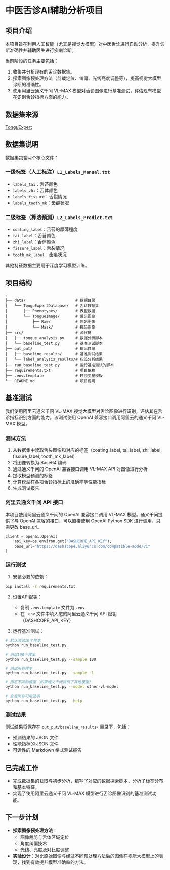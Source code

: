 # 中医舌诊AI辅助分析项目

## 项目介绍

本项目旨在利用人工智能（尤其是视觉大模型）对中医舌诊进行自动分析，提升诊断准确性并辅助医生进行疾病诊断。

当前阶段的任务主要包括：

1. 收集并分析现有的舌诊数据集。
2. 探索图像预处理方法（剪裁定位、纠偏、光线亮度调整等），提高视觉大模型诊断的准确性。
3. 使用阿里云通义千问 VL-MAX 模型对舌诊图像进行基准测试，评估现有模型在识别舌诊指标方面的能力。

## 数据集来源

[TonguExpert](https://www.biosino.org/TonguExpert/index)

## 数据集说明

数据集包含两个核心文件：

### 一级标签（人工标注）`L1_Labels_Manual.txt`

- `labels_tai`：舌苔颜色
- `labels_zhi`：舌体颜色
- `labels_fissure`：舌裂情况
- `labels_tooth_mk`：齿痕状况

### 二级标签（算法预测）`L2_Labels_Predict.txt`

- `coating_label`：舌苔的厚薄程度
- `tai_label`：舌苔颜色
- `zhi_label`：舌体颜色
- `fissure_label`：舌裂情况
- `tooth_mk_label`：齿痕状况

其他特征数据主要用于深度学习模型训练。

## 项目结构

```
.
├── data/                      # 数据目录
│   └── TonguExpertDatabase/   # 舌诊数据集
│       ├── Phenotypes/        # 表型数据
│       └── TongueImage/       # 舌头图像
│           ├── Raw/           # 原始图像
│           └── Mask/          # 掩码图像
├── src/                       # 源代码
│   ├── tongue_analysis.py     # 数据分析脚本
│   └── baseline_test.py       # 基准测试脚本
├── out_put/                   # 输出目录
│   ├── baseline_results/      # 基准测试结果
│   └── label_analysis_results/# 标签分析结果
├── run_baseline_test.py       # 运行基准测试的脚本
├── requirements.txt           # 项目依赖
├── .env.template              # 环境变量模板
└── README.md                  # 项目说明
```

## 基准测试

我们使用阿里云通义千问 VL-MAX 视觉大模型对舌诊图像进行识别，评估其在舌诊指标识别方面的能力。该测试使用 OpenAI 兼容接口调用阿里云的通义千问 VL-MAX 模型。

### 测试方法

1. 从数据集中读取舌头图像和对应的标签（coating_label, tai_label, zhi_label, fissure_label, tooth_mk_label）
2. 将图像转换为 Base64 编码
3. 通过通义千问的 OpenAI 兼容接口调用 VL-MAX API 对图像进行分析
4. 提取模型预测的标签
5. 计算模型在各项舌诊指标上的准确率等性能指标
6. 生成测试报告

### 阿里云通义千问 API 接口

本项目使用阿里云通义千问的 OpenAI 兼容接口调用 VL-MAX 模型。通义千问提供了与 OpenAI 兼容的接口，可以直接使用 OpenAI Python SDK 进行调用，只需更改 base_url。

```python
client = openai.OpenAI(
    api_key=os.environ.get("DASHCOPE_API_KEY"),
    base_url="https://dashscope.aliyuncs.com/compatible-mode/v1"
)
```

### 运行测试

1. 安装必要的依赖：
```bash
pip install -r requirements.txt
```

2. 设置API密钥：
   - 复制 `.env.template` 文件为 `.env`
   - 在 `.env` 文件中填入您的阿里云通义千问 API 密钥（DASHCOPE_API_KEY）

3. 运行基准测试：
```bash
# 默认测试10个样本
python run_baseline_test.py

# 测试100个样本
python run_baseline_test.py --sample 100

# 测试所有样本
python run_baseline_test.py --sample -1

# 指定不同的模型（如果通义千问提供了其他模型）
python run_baseline_test.py --model other-vl-model

# 查看所有可用选项
python run_baseline_test.py --help
```

### 测试结果

测试结果将保存在 `out_put/baseline_results/` 目录下，包括：
- 预测结果的 JSON 文件
- 性能指标的 JSON 文件
- 可读性的 Markdown 格式测试报告

## 已完成工作

- 完成数据集的获取与初步分析，编写了对应的数据探索脚本，分析了标签分布和基本特征。
- 实现了使用阿里云通义千问 VL-MAX 模型进行舌诊图像识别的基准测试功能。

## 下一步计划

- **探索图像预处理方法**：
  - 图像裁剪与舌体区域定位
  - 角度纠偏技术
  - 光线、亮度及对比度调整
- **实验设计**：对比原始图像与经过不同预处理方法后的图像在视觉大模型上的表现，找到有效提升模型准确率的方法。